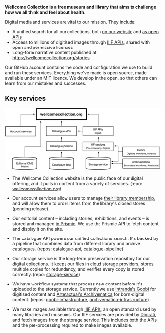 **Wellcome Collection is a free museum and library that aims to challenge how we all think and feel about health.**

Digital media and services are vital to our mission.
They include:

-   A unified search for all our collections, both [on our website](https://wellcomecollection.org/collections) and [as open APIs](https://developers.wellcomecollection.org/catalogue)
-   Access to millions of digitised images through [IIIF APIs](https://developers.wellcomecollection.org/images), shared with open and permissive licences
-   Long-form narrative content published at <https://wellcomecollection.org/stories>

Our GitHub account contains the code and configuration we use to build and run these services.
Everything we've made is open source, made available under an MIT licence.
We develop in the open, so that others can learn from our mistakes and successes.

## Key services

<!-- ![A diagram showing the major services in wellcomecollection.org](./services.png) -->

![](services.png)

-   The Wellcome Collection website is the public face of our digital offering, and it pulls in content from a variety of services.
    (repo: [wellcomecollection.org](https://github.com/wellcomecollection/wellcomecollection.org)).

-   Our account services allow users to manage [their library membership](https://wellcomecollection.org/pages/X_2eexEAACQAZLBi), and will allow them to order items from the library's closed stores (pending release).

-   Our editorial content – including stories, exhibitions, and events – is stored and managed [in Prismic](https://prismic.io/).
    We use the Prismic API to fetch content and display it on the site.

-   The catalogue API powers our unified collections search.
    It's backed by a pipeline that combines data from different library and archive catalogues.
    (repos: [catalogue-api](https://github.com/wellcomecollection/catalogue-api), [catalogue-pipeline](https://github.com/wellcomecollection/catalogue-pipeline))

-   Our storage service is the long-term preservation repository for our digital collections.
    It keeps our files in cloud storage providers, stores multiple copies for redundancy, and verifies every copy is stored correctly. (repo: [storage-service](https://github.com/wellcomecollection/storage-service))

-   We have workflow systems that process new content before it's uploaded to the storage service.
    Currently we use [intranda's Goobi](https://www.intranda.com/en/digiverso/goobi/goobi-overview/) for digitised content and [Artefactual's Archivematica](https://www.archivematica.org/en/) for born-digital content.
    (repos: [goobi-infrastructure](https://github.com/wellcomecollection/goobi-infrastructure), [archivematica-infrastructure](https://github.com/wellcomecollection/archivematica-infrastructure))

-   We make images available through [IIIF APIs](https://iiif.io/api/), an open standard used by many libraries and museums.
    Our IIIF services are provided by [Digirati](https://digirati.com/), and fetch images from the storage service.
    This includes both the APIs and the pre-processing required to make images available.
